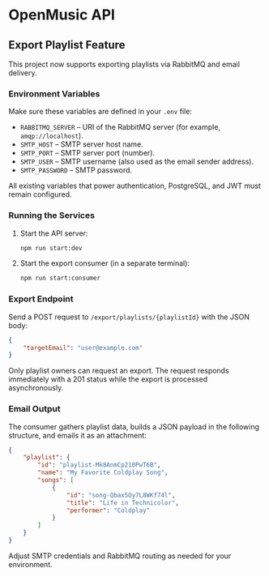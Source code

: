 # OpenMusic API

## Export Playlist Feature

This project now supports exporting playlists via RabbitMQ and email delivery.

### Environment Variables

Make sure these variables are defined in your `.env` file:

-   `RABBITMQ_SERVER` &ndash; URI of the RabbitMQ server (for example, `amqp://localhost`).
-   `SMTP_HOST` &ndash; SMTP server host name.
-   `SMTP_PORT` &ndash; SMTP server port (number).
-   `SMTP_USER` &ndash; SMTP username (also used as the email sender address).
-   `SMTP_PASSWORD` &ndash; SMTP password.

All existing variables that power authentication, PostgreSQL, and JWT must remain configured.

### Running the Services

1. Start the API server:

    ```bash
    npm run start:dev
    ```

2. Start the export consumer (in a separate terminal):

    ```bash
    npm run start:consumer
    ```

### Export Endpoint

Send a POST request to `/export/playlists/{playlistId}` with the JSON body:

```json
{
    "targetEmail": "user@example.com"
}
```

Only playlist owners can request an export. The request responds immediately with a 201 status while the export is processed asynchronously.

### Email Output

The consumer gathers playlist data, builds a JSON payload in the following structure, and emails it as an attachment:

```json
{
    "playlist": {
        "id": "playlist-Mk8AnmCp210PwT6B",
        "name": "My Favorite Coldplay Song",
        "songs": [
            {
                "id": "song-Qbax5Oy7L8WKf74l",
                "title": "Life in Technicolor",
                "performer": "Coldplay"
            }
        ]
    }
}
```

Adjust SMTP credentials and RabbitMQ routing as needed for your environment.
